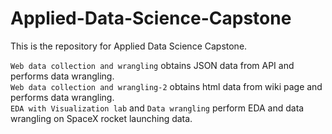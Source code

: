 # Applied-Data-Science-Capstone
This is the repository for Applied Data Science Capstone. </br>

`Web data collection and wrangling` obtains JSON data from API and performs data wrangling.</br>
`Web data collection and wrangling-2` obtains html data from wiki page and performs data wrangling.</br>
`EDA with Visualization lab` and `Data wrangling` perform EDA and data wrangling on SpaceX rocket launching data.


